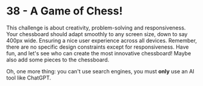 # 38 - A Game of Chess!

This challenge is about creativity, problem-solving and responsiveness. Your chessboard should adapt smoothly to any screen size, down to say 400px wide. Ensuring a nice user experience across all devices.
Remember, there are no specific design constraints except for responsiveness. Have fun, and let's see who can create the most innovative chessboard! Maybe also add some pieces to the chessboard.

Oh, one more thing: you can't use search engines, you must **only** use an AI tool like ChatGPT.
